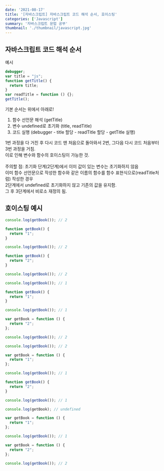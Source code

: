 ```yaml
---
date: '2021-08-17'
title: '[자바스크립트] 자바스크립트 코드 해석 순서, 호이스팅'
categories: ['Javascript']
summary: '자바스크립트 문법 공부'
thumbnail: './thumbnail/javascript.jpg'
---
```


## 자바스크립트 코드 해석 순서

예시

```js
debugger;
var title = "js";
function getTitle() {
  return title;
}
var readTitle = function () {};
getTitle();
```

기본 순서는 위에서 아래로!

1. 함수 선언문 해석 (getTitle)
2. 변수 undefined로 초기화 (title, readTitle)
3. 코드 실행 (debugger - title 할당 - readTitle 할당 - getTitle 실행)

1번 과정을 다 거친 후 다시 코드 맨 처음으로 돌아와서 2번, 그다음 다시 코드 처음부터 3번 과정을 거침.
<br> 이로 인해 변수와 함수의 호이스팅이 가능한 것.
<br>
<br> 주의할 점: 초기화 단계(2단계)에서 이미 값이 있는 변수는 초기화하지 않음
<br> 이미 함수 선언문으로 작성한 함수와 같은 이름의 함수를 함수 표현식으로(readTitle처럼) 작성한 경우
<br> 2단계에서 undefined로 초기화하지 않고 기존의 값을 유지함.
<br> 그 후 3단계에서 비로소 재정의 됨.

## 호이스팅 예시

```js
console.log(getBook()); // 2

function getBook() {
  return "1";
}

console.log(getBook()); // 2

function getBook() {
  return "2";
}

console.log(getBook()); // 2
```

```js
console.log(getBook()); // 1

function getBook() {
  return "1";
}

console.log(getBook()); // 1

var getBook = function () {
  return "2";
};

console.log(getBook()); // 2
```

```js
console.log(getBook()); // 2

var getBook = function () {
  return "1";
};

console.log(getBook()); // 1

function getBook() {
  return "2";
}

console.log(getBook()); // 1
```

```js
console.log(getBook); // undefined

var getBook = function () {
  return "1";
};

console.log(getBook()); // 1

var getBook = function () {
  return "2";
};

console.log(getBook()); // 2
```
